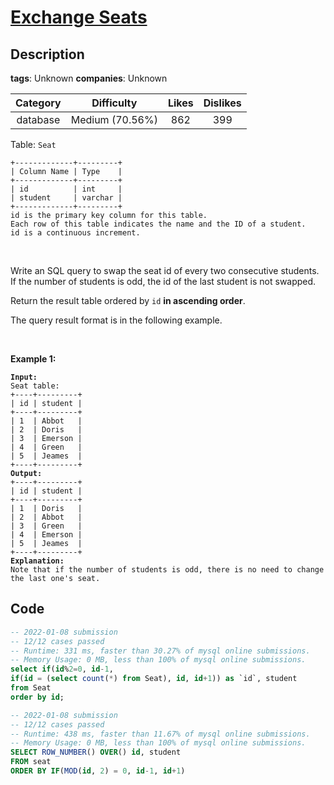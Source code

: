 # [Exchange Seats](https://leetcode.com/problems/exchange-seats/description/)

## Description

**tags**: Unknown
**companies**: Unknown

| Category | Difficulty | Likes | Dislikes |
| :------: | :--------: | :---: | :------: |
| database | Medium (70.56%) | 862 | 399 |

<p>Table: <code>Seat</code></p>

<pre><code>+-------------+---------+
| Column Name | Type    |
+-------------+---------+
| id          | int     |
| student     | varchar |
+-------------+---------+
id is the primary key column for this table.
Each row of this table indicates the name and the ID of a student.
id is a continuous increment.</code></pre>

<p>&nbsp;</p>

<p>Write an SQL query to swap the seat id of every two consecutive students. If the number of students is odd, the id of the last student is not swapped.</p>

<p>Return the result table ordered by <code>id</code> <strong>in ascending order</strong>.</p>

<p>The query result format is in the following example.</p>

<p>&nbsp;</p>
<p><strong class="example">Example 1:</strong></p>

<pre><code><strong>Input:</strong> 
Seat table:
+----+---------+
| id | student |
+----+---------+
| 1  | Abbot   |
| 2  | Doris   |
| 3  | Emerson |
| 4  | Green   |
| 5  | Jeames  |
+----+---------+
<strong>Output:</strong> 
+----+---------+
| id | student |
+----+---------+
| 1  | Doris   |
| 2  | Abbot   |
| 3  | Green   |
| 4  | Emerson |
| 5  | Jeames  |
+----+---------+
<strong>Explanation:</strong> 
Note that if the number of students is odd, there is no need to change the last one&#39;s seat.</code></pre>



## Code

```sql
-- 2022-01-08 submission
-- 12/12 cases passed
-- Runtime: 331 ms, faster than 30.27% of mysql online submissions.
-- Memory Usage: 0 MB, less than 100% of mysql online submissions.
select if(id%2=0, id-1,
if(id = (select count(*) from Seat), id, id+1)) as `id`, student
from Seat
order by id;
```

```sql
-- 2022-01-08 submission
-- 12/12 cases passed
-- Runtime: 438 ms, faster than 11.67% of mysql online submissions.
-- Memory Usage: 0 MB, less than 100% of mysql online submissions.
SELECT ROW_NUMBER() OVER() id, student
FROM seat
ORDER BY IF(MOD(id, 2) = 0, id-1, id+1)
```

